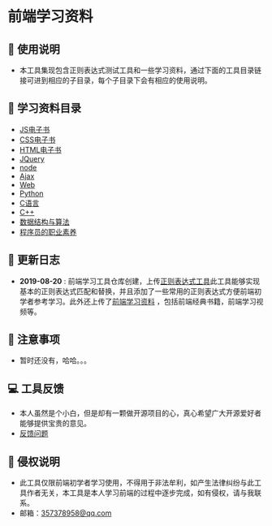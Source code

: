 # 前端学习资料

## 👻 使用说明
- 本工具集现包含正则表达式测试工具和一些学习资料，通过下面的工具目录链接可进到相应的子目录，每个子目录下会有相应的使用说明。

## 📖 学习资料目录

- [JS电子书](https://happycoding1024.github.io/FrontendLearningTool/file/JS电子书/JS电子书.html)
- [CSS电子书](https://happycoding1024.github.io/FrontendLearningTool/file/CSS/CSS电子书.html)
- [HTML电子书](https://happycoding1024.github.io/FrontendLearningTool/file/HTML/HTML电子书.html)
- [JQuery](https://happycoding1024.github.io/FrontendLearningTool/file/JQuery/JQuery电子书.html)
- [node](https://happycoding1024.github.io/FrontendLearningTool/file/node/node电子书.html)
- [Ajax](https://happycoding1024.github.io/FrontendLearningTool/file/ajax/ajax.html)
- [Web](https://happycoding1024.github.io/FrontendLearningTool/file/Web/Web电子书.html)
- [Python](https://happycoding1024.github.io/FrontendLearningTool/file/Python/python电子书.html)
- [C语言](https://happycoding1024.github.io/FrontendLearningTool/file/C/c.html)
- [C++](https://happycoding1024.github.io/FrontendLearningTool/file/C++/C++.html)
- [数据结构与算法](https://happycoding1024.github.io/FrontendLearningTool/file/数据结构与算法/数据结构与算法.html)
- [程序员的职业素养](https://happycoding1024.github.io/FrontendLearningTool/file/程序员的职业素养/程序员的职业素养电子书.html)
## 🔔 更新日志
- **2019-08-20** : 前端学习工具仓库创建，上传[正则表达式工具](https://happycoding1024.github.io/FrontendLearningTool/src/regulationExpression.html)此工具能够实现基本的正则表达式匹配和替换，并且添加了一些常用的正则表达式方便前端初学者参考学习。此外还上传了[前端学习资料](https://happycoding1024.github.io/FrontendLearningTool/src/frontendLearningMaterial.html) ，包括前端经典书籍，前端学习视频等。

## 🚀 注意事项
- 暂时还没有，哈哈。。。

## 💻 工具反馈
- 本人虽然是个小白，但是却有一颗做开源项目的心，真心希望广大开源爱好者能够提供宝贵的意见。
- [反馈问题](https://github.com/happyCoding1024/FrontendLearningTool/issues)

## 📜 侵权说明 
- 此工具仅限前端初学者学习使用，不得用于非法牟利，如产生法律纠纷与此工具作者无关，本工具是本人学习前端的过程中逐步完成，如有侵权，请与我联系。
- 邮箱：357378958@qq.com
